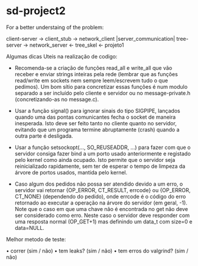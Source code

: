 # sd-project2

For a better understaing of the problem:

client-server   ->    client_stub    ->    network_client
                                       |server_communication|
                     tree-server     ->   network_server  <-    tree_skel   <- projeto1
 

Algumas dicas Uteis na realização de codigo:
     
  - Recomenda-se  a  criação  de  funções  read_all  e  write_all  que  vão  receber  e  enviar 
strings inteiras pela rede (lembrar que as funções read/write em sockets nem sempre 
leem/escrevem tudo o que pedimos). Um bom sítio para concretizar essas funções é 
num modulo separado a ser incluído pelo cliente e servidor ou no message-private.h 
(concretizando-as no message.c).  

  - Usar a função signal() para ignorar sinais do tipo SIGPIPE, lançados quando uma das 
pontas comunicantes fecha o socket de maneira inesperada. Isto deve ser feito tanto no 
cliente quanto no servidor, evitando que um programa termine abruptamente (crash) 
quando a outra parte é desligada. 
    
  - Usar  a  função  setsockopt(...,  SO_REUSEADDR,  ...)  para  fazer  com  que  o  servidor 
consiga fazer bind a um porto usado anteriormente e registado pelo kernel como ainda 
ocupado. Isto permite que o servidor seja reinicializado rapidamente, sem ter de esperar 
o tempo de limpeza da árvore de portos usados, mantida pelo kernel. 
    
  - Caso algum dos pedidos não possa ser atendido devido a um erro, o servidor vai retornar 
{OP_ERROR, CT_RESULT, errcode} ou {OP_ERROR, CT_NONE} (dependendo do 
pedido), onde errcode é o código do erro retornado ao executar a operação na árvore 
do servidor (em geral, -1).  
Note que o caso em que uma chave não é encontrada no get não deve ser considerado 
como  erro.  Neste  caso  o  servidor  deve  responder  com  uma  resposta  normal 
(OP_GET+1) mas definindo um data_t com size=0 e data=NULL.

Melhor metodo de teste:

 • correr (sim / não)
 • tem leaks? (sim / não)
 • tem erros do valgrind? (sim / não)
